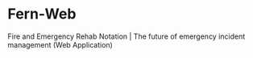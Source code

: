 # Fern-Web
Fire and Emergency Rehab Notation | The future of emergency incident management (Web Application)
